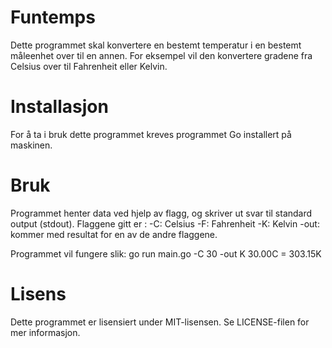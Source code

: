<h1>Funtemps </h1>

Dette programmet skal konvertere en bestemt temperatur i en bestemt måleenhet over til en annen. For eksempel vil den konvertere gradene fra Celsius over til Fahrenheit eller Kelvin.

<h1>Installasjon</h1>
For å ta i bruk dette programmet kreves programmet Go installert på maskinen.

<h1>Bruk</h1>
Programmet henter data ved hjelp av flagg, og skriver ut svar til standard output (stdout).
Flaggene gitt er : 
-C: Celsius
-F: Fahrenheit
-K: Kelvin
-out: kommer med resultat for en av de andre flaggene.

Programmet vil fungere slik:
go run main.go -C 30 -out K
30.00C = 303.15K

<h1>Lisens</h1>
Dette programmet er lisensiert under MIT-lisensen. Se LICENSE-filen for mer informasjon.
